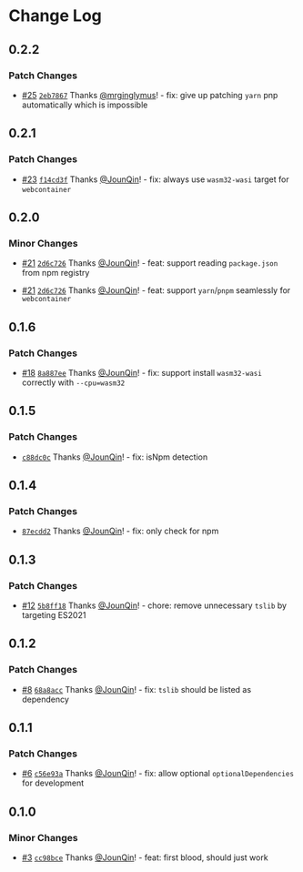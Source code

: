 # Change Log

## 0.2.2

### Patch Changes

- [#25](https://github.com/un-ts/napi-postinstall/pull/25) [`2eb7867`](https://github.com/un-ts/napi-postinstall/commit/2eb78677ff0de44c01617f2f078a493251b73172) Thanks [@mrginglymus](https://github.com/mrginglymus)! - fix: give up patching `yarn` pnp automatically which is impossible

## 0.2.1

### Patch Changes

- [#23](https://github.com/un-ts/napi-postinstall/pull/23) [`f14cd3f`](https://github.com/un-ts/napi-postinstall/commit/f14cd3fe0d10445eb41c3c1df28d9f3378b38639) Thanks [@JounQin](https://github.com/JounQin)! - fix: always use `wasm32-wasi` target for `webcontainer`

## 0.2.0

### Minor Changes

- [#21](https://github.com/un-ts/napi-postinstall/pull/21) [`2d6c726`](https://github.com/un-ts/napi-postinstall/commit/2d6c726310885bb674ce5c93fb0c8b18a2261575) Thanks [@JounQin](https://github.com/JounQin)! - feat: support reading `package.json` from npm registry

- [#21](https://github.com/un-ts/napi-postinstall/pull/21) [`2d6c726`](https://github.com/un-ts/napi-postinstall/commit/2d6c726310885bb674ce5c93fb0c8b18a2261575) Thanks [@JounQin](https://github.com/JounQin)! - feat: support `yarn`/`pnpm` seamlessly for `webcontainer`

## 0.1.6

### Patch Changes

- [#18](https://github.com/un-ts/napi-postinstall/pull/18) [`8a887ee`](https://github.com/un-ts/napi-postinstall/commit/8a887eec5879cf495cc1e95cf80f26a422114b28) Thanks [@JounQin](https://github.com/JounQin)! - fix: support install `wasm32-wasi` correctly with `--cpu=wasm32`

## 0.1.5

### Patch Changes

- [`c88dc0c`](https://github.com/un-ts/napi-postinstall/commit/c88dc0cf96c82ca81b659eecc8a596ab28b8f686) Thanks [@JounQin](https://github.com/JounQin)! - fix: isNpm detection

## 0.1.4

### Patch Changes

- [`87ecdd2`](https://github.com/un-ts/napi-postinstall/commit/87ecdd2be320e0095efca493032d51e1c7b0136c) Thanks [@JounQin](https://github.com/JounQin)! - fix: only check for npm

## 0.1.3

### Patch Changes

- [#12](https://github.com/un-ts/napi-postinstall/pull/12) [`5b8ff18`](https://github.com/un-ts/napi-postinstall/commit/5b8ff180f09480a8a64726b6fc7547f34fa305b0) Thanks [@JounQin](https://github.com/JounQin)! - chore: remove unnecessary `tslib` by targeting ES2021

## 0.1.2

### Patch Changes

- [#8](https://github.com/un-ts/napi-postinstall/pull/8) [`68a8acc`](https://github.com/un-ts/napi-postinstall/commit/68a8accf944c72867a9543e6f198b962b5414109) Thanks [@JounQin](https://github.com/JounQin)! - fix: `tslib` should be listed as dependency

## 0.1.1

### Patch Changes

- [#6](https://github.com/un-ts/napi-postinstall/pull/6) [`c56e93a`](https://github.com/un-ts/napi-postinstall/commit/c56e93adbb2baa13293cdd587ff05d0f855a34c2) Thanks [@JounQin](https://github.com/JounQin)! - fix: allow optional `optionalDependencies` for development

## 0.1.0

### Minor Changes

- [#3](https://github.com/un-ts/napi-postinstall/pull/3) [`cc98bce`](https://github.com/un-ts/napi-postinstall/commit/cc98bced86bb7d5198a223f86ad25270426511e9) Thanks [@JounQin](https://github.com/JounQin)! - feat: first blood, should just work
